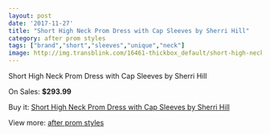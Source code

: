 ```yaml
---
layout: post
date: '2017-11-27'
title: "Short High Neck Prom Dress with Cap Sleeves by Sherri Hill"
category: after prom styles
tags: ["brand","short","sleeves","unique","neck"]
image: http://img.transblink.com/16461-thickbox_default/short-high-neck-prom-dress-with-cap-sleeves-by-sherri-hill.jpg
---
```

Short High Neck Prom Dress with Cap Sleeves by Sherri Hill

On Sales: **$293.99**
<a href="https://www.transblink.com/en/after-prom-styles/5205-short-high-neck-prom-dress-with-cap-sleeves-by-sherri-hill.html"><amp-img layout="responsive" width="600" height="600" src="//img.transblink.com/16461-thickbox_default/short-high-neck-prom-dress-with-cap-sleeves-by-sherri-hill.jpg" alt="Short High Neck Prom Dress with Cap Sleeves by Sherri Hill 0" /></a>

Buy it: [Short High Neck Prom Dress with Cap Sleeves by Sherri Hill](https://www.transblink.com/en/after-prom-styles/5205-short-high-neck-prom-dress-with-cap-sleeves-by-sherri-hill.html "Short High Neck Prom Dress with Cap Sleeves by Sherri Hill")

View more: [after prom styles](https://www.transblink.com/en/55-after-prom-styles "after prom styles")